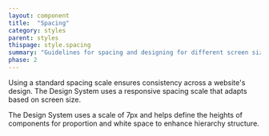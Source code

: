 ```yaml
---
layout: component
title:  "Spacing"
category: styles
parent: styles
thispage: style.spacing
summary: "Guidelines for spacing and designing for different screen sizes."
phase: 2
---
```


Using a standard spacing scale ensures consistency across a website's design. The Design System uses a responsive spacing scale that adapts based on screen size.

The Design System uses a scale of 7px and helps define the heights of components for proportion and white space to enhance hierarchy structure.
